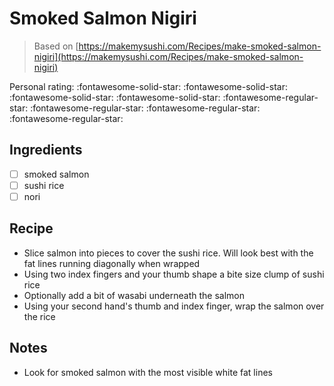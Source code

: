 <!-- Do not modify sections with "AUTO-*". They are updated by make.py -->

# Smoked Salmon Nigiri

> Based on [https://makemysushi.com/Recipes/make-smoked-salmon-nigiri](https://makemysushi.com/Recipes/make-smoked-salmon-nigiri)

<!-- rating=1; (User can specify rating on scale of 1-5) -->
<!-- AUTO-UserRating -->
Personal rating: :fontawesome-solid-star: :fontawesome-solid-star: :fontawesome-solid-star: :fontawesome-solid-star: :fontawesome-regular-star: :fontawesome-regular-star: :fontawesome-regular-star: :fontawesome-regular-star:
<!-- /AUTO-UserRating -->

<!-- TODO: Capture image for Smoked Salmon Nigiri -->

## Ingredients

* [ ] smoked salmon
* [ ] sushi rice
* [ ] nori

## Recipe

* Slice salmon into pieces to cover the sushi rice. Will look best with the fat lines running diagonally when wrapped
* Using two index fingers and your thumb shape a bite size clump of sushi rice
* Optionally add a bit of wasabi underneath the salmon
* Using your second hand's thumb and index finger, wrap the salmon over the rice

## Notes

* Look for smoked salmon with the most visible white fat lines
